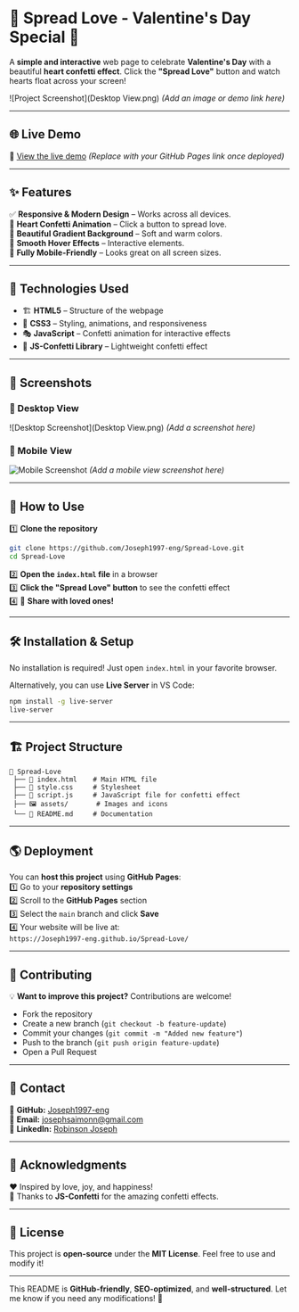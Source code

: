 # 💖 Spread Love - Valentine's Day Special 🎉  

A **simple and interactive** web page to celebrate **Valentine's Day** with a beautiful **heart confetti effect**. Click the **"Spread Love"** button and watch hearts float across your screen!  

![Project Screenshot](Desktop View.png) *(Add an image or demo link here)*  

---

## 🌐 Live Demo  
🔗 [View the live demo](https://joseph1997-eng.github.io/SpreadLove/) *(Replace with your GitHub Pages link once deployed)*  

---

## ✨ Features  
✅ **Responsive & Modern Design** – Works across all devices.  
💖 **Heart Confetti Animation** – Click a button to spread love.  
🎨 **Beautiful Gradient Background** – Soft and warm colors.  
📜 **Smooth Hover Effects** – Interactive elements.  
📱 **Fully Mobile-Friendly** – Looks great on all screen sizes.  

---

## 🚀 Technologies Used  
- 🏗 **HTML5** – Structure of the webpage  
- 🎨 **CSS3** – Styling, animations, and responsiveness  
- 🎭 **JavaScript** – Confetti animation for interactive effects  
- 🎉 **JS-Confetti Library** – Lightweight confetti effect  

---

## 📸 Screenshots  
### 💖 Desktop View  
![Desktop Screenshot](Desktop View.png) *(Add a screenshot here)*  

### 📱 Mobile View  
![Mobile Screenshot](#) *(Add a mobile view screenshot here)*  

---

## 🎯 How to Use  
1️⃣ **Clone the repository**  
```bash
git clone https://github.com/Joseph1997-eng/Spread-Love.git
cd Spread-Love
```
2️⃣ **Open the `index.html` file** in a browser  
3️⃣ **Click the "Spread Love" button** to see the confetti effect  
4️⃣ 💖 **Share with loved ones!**  

---

## 🛠️ Installation & Setup  
No installation is required! Just open `index.html` in your favorite browser.  

Alternatively, you can use **Live Server** in VS Code:  
```bash
npm install -g live-server
live-server
```

---

## 🏗 Project Structure  
```
📂 Spread-Love
 ├── 📄 index.html    # Main HTML file
 ├── 🎨 style.css     # Stylesheet
 ├── 📜 script.js     # JavaScript file for confetti effect
 ├── 🖼️ assets/       # Images and icons
 └── 📜 README.md     # Documentation
```

---

## 🌎 Deployment  
You can **host this project** using **GitHub Pages**:  
1️⃣ Go to your **repository settings**  
2️⃣ Scroll to the **GitHub Pages** section  
3️⃣ Select the `main` branch and click **Save**  
4️⃣ Your website will be live at:  
   `https://Joseph1997-eng.github.io/Spread-Love/`

---

## 🤝 Contributing  
💡 **Want to improve this project?** Contributions are welcome!  
- Fork the repository  
- Create a new branch (`git checkout -b feature-update`)  
- Commit your changes (`git commit -m "Added new feature"`)  
- Push to the branch (`git push origin feature-update`)  
- Open a Pull Request  

---

## 📩 Contact  
🔗 **GitHub:** [Joseph1997-eng](https://github.com/Joseph1997-eng)  
📧 **Email:** josephsaimonn@gmail.com  
💼 **LinkedIn:** [Robinson Joseph](https://www.linkedin.com/in/robinson-joseph-61734a17a)  

---

## 🎉 Acknowledgments  
❤️ Inspired by love, joy, and happiness!  
🎨 Thanks to **JS-Confetti** for the amazing confetti effects.  

---

## 📜 License  
This project is **open-source** under the **MIT License**. Feel free to use and modify it!  

---

This README is **GitHub-friendly**, **SEO-optimized**, and **well-structured**. Let me know if you need any modifications! 🚀

